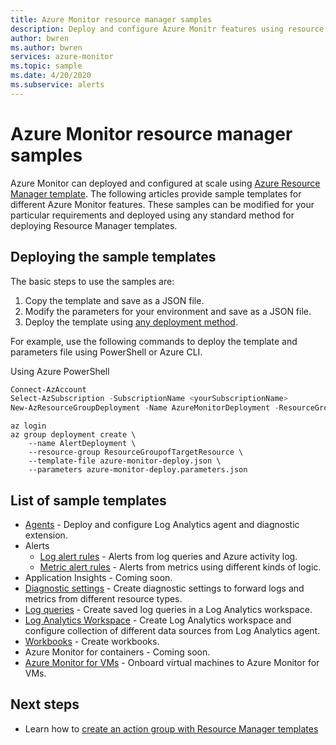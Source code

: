 ```yaml
---
title: Azure Monitor resource manager samples
description: Deploy and configure Azure Monitr features using resource manager templates
author: bwren
ms.author: bwren
services: azure-monitor
ms.topic: sample
ms.date: 4/20/2020
ms.subservice: alerts
---
```

# Azure Monitor resource manager samples

Azure Monitor can deployed and configured at scale using [Azure Resource Manager template](../../azure-resource-manager/templates/template-syntax.md). The following articles provide sample templates for different Azure Monitor features. These samples can be modified for your particular requirements and deployed using any standard method for deploying Resource Manager templates. 

## Deploying the sample templates
The basic steps to use the samples are:

1. Copy the template and save as a JSON file.
2. Modify the parameters for your environment and save as a JSON file.
4. Deploy the template using [any deployment method](../../azure-resource-manager/templates/deploy-powershell.md). 

For example, use the following commands to deploy  the template and parameters file using PowerShell or Azure CLI.

Using Azure PowerShell

```powershell
Connect-AzAccount
Select-AzSubscription -SubscriptionName <yourSubscriptionName>
New-AzResourceGroupDeployment -Name AzureMonitorDeployment -ResourceGroupName my-resource-group -TemplateFile azure-monitor-deploy.json -TemplateParameterFile azure-monitor-deploy.parameters.json
```

```azurecli
az login
az group deployment create \
    --name AlertDeployment \
    --resource-group ResourceGroupofTargetResource \
    --template-file azure-monitor-deploy.json \
    --parameters azure-monitor-deploy.parameters.json
```

## List of sample templates

- [Agents](arm-agent.md) - Deploy and configure Log Analytics agent and diagnostic extension.
- Alerts
  - [Log alert rules](arm-alerts-log.md) - Alerts from log queries and Azure activity log.
  - [Metric alert rules](arm-alerts-metric.md) - Alerts from metrics using different kinds of logic.
- Application Insights - Coming soon.
- [Diagnostic settings](arm-diagnostic-settings.md) - Create diagnostic settings to forward logs and metrics from different resource types.
- [Log queries](arm-log-queries.md) - Create saved log queries in a Log Analytics workspace.
- [Log Analytics Workspace](arm-workspace.md) - Create Log Analytics workspace and configure collection of different data sources from Log Analytics agent.
- [Workbooks](arm-workbooks.md) - Create workbooks.
- Azure Monitor for containers - Coming soon.
- [Azure Monitor for VMs](arm-vminsights.md) - Onboard virtual machines to Azure Monitor for VMs.



## Next steps

- Learn how to [create an action group with Resource Manager templates](../platform/action-groups-create-resource-manager-template.md)
